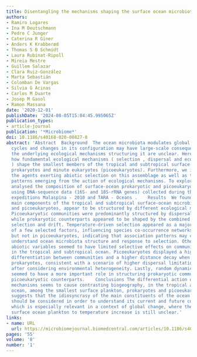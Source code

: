 ```yaml
---
title: Disentangling the mechanisms shaping the surface ocean microbiota
authors:
- Ramiro Logares
- Ina M Deutschmann
- Pedro C Junger
- Caterina R Giner
- Anders K Krabberød
- Thomas S B Schmidt
- Laura Rubinat-Ripoll
- Mireia Mestre
- Guillem Salazar
- Clara Ruiz-González
- Marta Sebastián
- Colomban De Vargas
- Silvia G Acinas
- Carlos M Duarte
- Josep M Gasol
- Ramon Massana
date: '2020-12-01'
publishDate: '2024-08-05T15:04:45.995065Z'
publication_types:
- article-journal
publication: '*Microbiome*'
doi: 10.1186/s40168-020-00827-8
abstract: 'Abstract  Background  The ocean microbiota modulates global biogeochemical
  cycles and changes in its configuration may have large-scale consequences. Yet,
  the underlying ecological mechanisms structuring it are unclear. Here, we investigate
  how fundamental ecological mechanisms ( selection , dispersal and ecological drift
  ) shape the smallest members of the tropical and subtropical surface-ocean microbiota:
  prokaryotes and minute eukaryotes (picoeukaryotes). Furthermore, we investigate
  the agents exerting abiotic selection on this assemblage as well as the spatial
  patterns emerging from the action of ecological mechanisms. To explore this, we
  analysed the composition of surface-ocean prokaryotic and picoeukaryotic communities
  using DNA-sequence data (16S- and 18S-rRNA genes) collected during the circumglobal
  expeditions Malaspina - 2010 and TARA - Oceans .    Results  We found that the two
  main components of the tropical and subtropical surface-ocean microbiota, prokaryotes
  and picoeukaryotes, appear to be structured by different ecological mechanisms.
  Picoeukaryotic communities were predominantly structured by dispersal-limitation,
  while prokaryotic counterparts appeared to be shaped by the combined action of dispersal-limitation,
  selection and drift. Temperature-driven selection appeared as a major factor, out
  of a few selected factors, influencing species co-occurrence networks in prokaryotes
  but not in picoeukaryotes, indicating that association patterns may contribute to
  understand ocean microbiota structure and response to selection. Other measured
  abiotic variables seemed to have limited selective effects on community structure
  in the tropical and subtropical ocean. Picoeukaryotes displayed a higher spatial
  differentiation between communities and a higher distance decay when compared to
  prokaryotes, consistent with a scenario of higher dispersal limitation in the former
  after considering environmental heterogeneity. Lastly, random dynamics or drift
  seemed to have a more important role in structuring prokaryotic communities than
  picoeukaryotic counterparts.    Conclusions The differential action of ecological
  mechanisms seems to cause contrasting biogeography, in the tropical and subtropical
  ocean, among the smallest surface plankton, prokaryotes and picoeukaryotes. This
  suggests that the idiosyncrasy of the main constituents of the ocean microbiota
  should be considered in order to understand its current and future configuration,
  which is especially relevant in a context of global change, where the reaction of
  surface ocean plankton to temperature increase is still unclear.'
links:
- name: URL
  url: https://microbiomejournal.biomedcentral.com/articles/10.1186/s40168-020-00827-8
pages: '55'
volume: '8'
number: '1'
---
```

